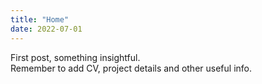 ```yaml
---
title: "Home"
date: 2022-07-01
---
```


First post, something insightful.
\
Remember to add CV, project details and other useful info.
